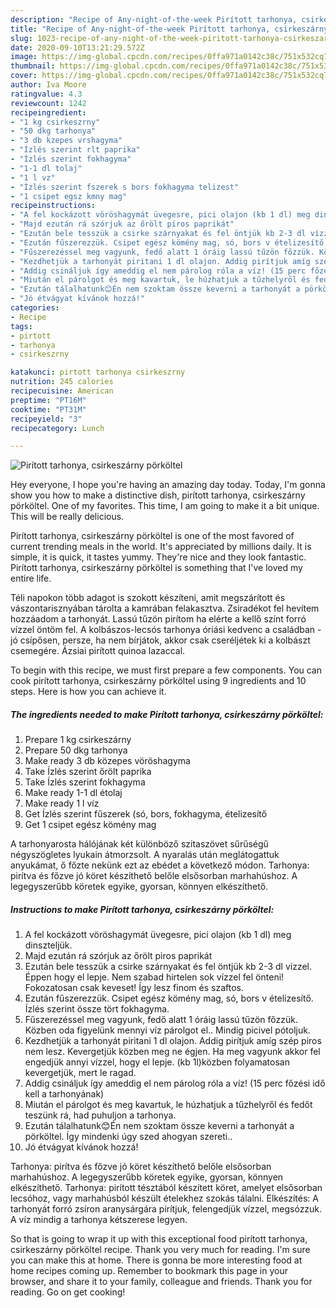 ```yaml
---
description: "Recipe of Any-night-of-the-week Pirított tarhonya, csirkeszárny pörköltel"
title: "Recipe of Any-night-of-the-week Pirított tarhonya, csirkeszárny pörköltel"
slug: 1023-recipe-of-any-night-of-the-week-piritott-tarhonya-csirkeszarny-porkoltel
date: 2020-09-10T13:21:29.572Z
image: https://img-global.cpcdn.com/recipes/0ffa971a0142c38c/751x532cq70/piritott-tarhonya-csirkeszarny-porkoltel-recept-foto.jpg
thumbnail: https://img-global.cpcdn.com/recipes/0ffa971a0142c38c/751x532cq70/piritott-tarhonya-csirkeszarny-porkoltel-recept-foto.jpg
cover: https://img-global.cpcdn.com/recipes/0ffa971a0142c38c/751x532cq70/piritott-tarhonya-csirkeszarny-porkoltel-recept-foto.jpg
author: Iva Moore
ratingvalue: 4.3
reviewcount: 1242
recipeingredient:
- "1 kg csirkeszrny"
- "50 dkg tarhonya"
- "3 db kzepes vrshagyma"
- "Ízlés szerint rlt paprika"
- "Ízlés szerint fokhagyma"
- "1-1 dl tolaj"
- "1 l vz"
- "Ízlés szerint fszerek s bors fokhagyma telizest"
- "1 csipet egsz kmny mag"
recipeinstructions:
- "A fel kockázott vöröshagymát üvegesre, pici olajon (kb 1 dl) meg dinszteljük."
- "Majd ezután rá szórjuk az őrölt piros paprikát"
- "Ezután bele tesszük a csirke szárnyakat és fel öntjük kb 2-3 dl vízzel. Éppen hogy el lepje. Nem szabad hirtelen sok vízzel fel önteni! Fokozatosan csak keveset! Így lesz finom és szaftos."
- "Ezután fűszerezzük. Csipet egész kömény mag, só, bors v ételizesítő. Ízlés szerint össze tört fokhagyma."
- "Fűszerezéssel meg vagyunk, fedő alatt 1 óráig lassú tűzön főzzük. Közben oda figyelünk mennyi víz párolgot el.. Mindig picivel pótoljuk."
- "Kezdhetjük a tarhonyát piritani 1 dl olajon. Addig pirítjuk amíg szép piros nem lesz. Kevergetjük közben meg ne égjen. Ha meg vagyunk akkor fel engedjük annyi vízzel, hogy el lepje. (kb 1l)közben folyamatosan kevergetjük, mert le ragad."
- "Addig csináljuk így ameddig el nem párolog róla a víz! (15 perc főzési idő kell a tarhonyának)"
- "Miután el párolgot és meg kavartuk, le húzhatjuk a tűzhelyről és fedőt teszünk rá, had puhuljon a tarhonya."
- "Ezután tálalhatunk😊Én nem szoktam össze keverni a tarhonyát a pörköltel. Így mindenki úgy szed ahogyan szereti.."
- "Jó étvágyat kívánok hozzá!"
categories:
- Recipe
tags:
- pirtott
- tarhonya
- csirkeszrny

katakunci: pirtott tarhonya csirkeszrny 
nutrition: 245 calories
recipecuisine: American
preptime: "PT16M"
cooktime: "PT31M"
recipeyield: "3"
recipecategory: Lunch

---
```



![Pirított tarhonya, csirkeszárny pörköltel](https://img-global.cpcdn.com/recipes/0ffa971a0142c38c/751x532cq70/piritott-tarhonya-csirkeszarny-porkoltel-recept-foto.jpg)

Hey everyone, I hope you're having an amazing day today. Today, I'm gonna show you how to make a distinctive dish, pirított tarhonya, csirkeszárny pörköltel. One of my favorites. This time, I am going to make it a bit unique. This will be really delicious.

Pirított tarhonya, csirkeszárny pörköltel is one of the most favored of current trending meals in the world. It's appreciated by millions daily. It is simple, it is quick, it tastes yummy. They're nice and they look fantastic. Pirított tarhonya, csirkeszárny pörköltel is something that I've loved my entire life.

Téli napokon több adagot is szokott készíteni, amit megszárított és vászontarisznyában tárolta a kamrában felakasztva. Zsiradékot fel hevítem hozzáadom a tarhonyát. Lassú tűzön pirítom ha elérte a kellő színt forró vízzel öntöm fel. A kolbászos-lecsós tarhonya óriási kedvenc a családban - jó csípősen, persze, ha nem bírjátok, akkor csak cseréljétek ki a kolbászt csemegére. Ázsiai pirított quinoa lazaccal.


To begin with this recipe, we must first prepare a few components. You can cook pirított tarhonya, csirkeszárny pörköltel using 9 ingredients and 10 steps. Here is how you can achieve it.

<!--inarticleads1-->

##### The ingredients needed to make Pirított tarhonya, csirkeszárny pörköltel:

1. Prepare 1 kg csirkeszárny
1. Prepare 50 dkg tarhonya
1. Make ready 3 db közepes vöröshagyma
1. Take Ízlés szerint őrölt paprika
1. Take Ízlés szerint fokhagyma
1. Make ready 1-1 dl étolaj
1. Make ready 1 l víz
1. Get Ízlés szerint fűszerek (só, bors, fokhagyma, ételizesítő
1. Get 1 csipet egész kömény mag


A tarhonyarosta hálójának két különböző szitaszövet sűrűségű négyszögletes lyukain átmorzsolt. A nyaralás után meglátogattuk anyukámat, ő főzte nekünk ezt az ebédet a következő módon. Tarhonya: pirítva és főzve jó köret készíthető belőle elsősorban marhahúshoz. A legegyszerűbb köretek egyike, gyorsan, könnyen elkészíthető. 

<!--inarticleads2-->

##### Instructions to make Pirított tarhonya, csirkeszárny pörköltel:

1. A fel kockázott vöröshagymát üvegesre, pici olajon (kb 1 dl) meg dinszteljük.
1. Majd ezután rá szórjuk az őrölt piros paprikát
1. Ezután bele tesszük a csirke szárnyakat és fel öntjük kb 2-3 dl vízzel. Éppen hogy el lepje. Nem szabad hirtelen sok vízzel fel önteni! Fokozatosan csak keveset! Így lesz finom és szaftos.
1. Ezután fűszerezzük. Csipet egész kömény mag, só, bors v ételizesítő. Ízlés szerint össze tört fokhagyma.
1. Fűszerezéssel meg vagyunk, fedő alatt 1 óráig lassú tűzön főzzük. Közben oda figyelünk mennyi víz párolgot el.. Mindig picivel pótoljuk.
1. Kezdhetjük a tarhonyát piritani 1 dl olajon. Addig pirítjuk amíg szép piros nem lesz. Kevergetjük közben meg ne égjen. Ha meg vagyunk akkor fel engedjük annyi vízzel, hogy el lepje. (kb 1l)közben folyamatosan kevergetjük, mert le ragad.
1. Addig csináljuk így ameddig el nem párolog róla a víz! (15 perc főzési idő kell a tarhonyának)
1. Miután el párolgot és meg kavartuk, le húzhatjuk a tűzhelyről és fedőt teszünk rá, had puhuljon a tarhonya.
1. Ezután tálalhatunk😊Én nem szoktam össze keverni a tarhonyát a pörköltel. Így mindenki úgy szed ahogyan szereti..
1. Jó étvágyat kívánok hozzá!


Tarhonya: pirítva és főzve jó köret készíthető belőle elsősorban marhahúshoz. A legegyszerűbb köretek egyike, gyorsan, könnyen elkészíthető. Tarhonya: pirított tésztából készített köret, amelyet elsősorban lecsóhoz, vagy marhahúsból készült ételekhez szokás tálalni. Elkészítés: A tarhonyát forró zsíron aranysárgára pirítjuk, felengedjük vízzel, megsózzuk. A víz mindig a tarhonya kétszerese legyen. 

So that is going to wrap it up with this exceptional food pirított tarhonya, csirkeszárny pörköltel recipe. Thank you very much for reading. I'm sure you can make this at home. There is gonna be more interesting food at home recipes coming up. Remember to bookmark this page in your browser, and share it to your family, colleague and friends. Thank you for reading. Go on get cooking!

